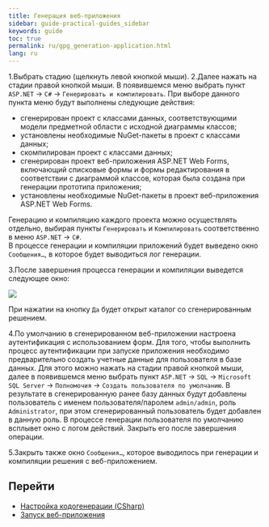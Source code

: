 ```yaml
---
title: Генерация веб-приложения
sidebar: guide-practical-guides_sidebar
keywords: guide
toc: true
permalink: ru/gpg_generation-application.html
lang: ru
---
```


1.Выбрать стадию (щелкнуть левой кнопкой мыши).
2.Далее нажать на стадии правой кнопкой мыши. В появившемся меню выбрать пункт `ASP.NET` -> `C#` -> `Генерировать и компилировать`. При выборе данного пункта меню будут выполнены следующие действия:

  * сгенерирован проект с классами данных, соответствующими модели предметной области с исходной диаграммы классов;
  * установлены необходимые NuGet-пакеты в проект с классами данных;
  * скомпилирован проект с классами данных;
  * сгенерирован проект веб-приложения ASP.NET Web Forms, включающий списковые формы и формы редактирования в соответствии с диаграммой классов, которая была создана при генерации прототипа приложения;
  * установлены необходимые NuGet-пакеты в проект веб-приложения ASP.NET Web Forms.

Генерацию и компиляцию каждого проекта можно осуществлять отдельно, выбирая пункты `Генерировать` и `Компилировать` соответственно в меню `ASP.NET` -> `C#`.  
В процессе генерации и компиляции приложений будет выведено окно `Сообщения…`, в которое будет выводиться лог генерации.

3.После завершения процесса генерации и компиляции выведется следующее окно:

![](/images/pages/guides/flexberry-aspnet/fin-generation.png) 
 
При нажатии на кнопку `Да` будет открыт каталог со сгенерированным решением.

4.По умолчанию в сгенерированном веб-приложении настроена аутентификация с использованием форм. Для того, чтобы выполнить процесс аутентификации при запуске приложения необходимо предварительно создать учетные данные для пользователя в базе данных. Для этого можно нажать на стадии правой кнопкой мыши, далее в появившемся меню выбрать пункт `ASP.NET` -> `SQL` -> `Microsoft SQL Server` -> `Полномочия` -> `Создать пользователя по умолчанию`. В результате в сгенерированную ранее базу данных будут добавлены пользователь с именем пользователя/паролем `admin/admin`, роль `Administrator`, при этом сгенерированный пользователь будет добавлен в данную роль. 
В процессе генерации пользователя по умолчанию всплывет окно с логом действий. Закрыть его после завершения операции.

5.Закрыть также окно `Сообщения…`, которое выводилось при генерации и компиляции решения с веб-приложением.

## Перейти

*  <i class="fa fa-arrow-left" aria-hidden="true"></i> [Настройка кодогенерации (CSharp)](gpg_configuring-generation.html)
* [Запуск веб-приложения](gpg_start-application.html) <i class="fa fa-arrow-right" aria-hidden="true"></i> 
